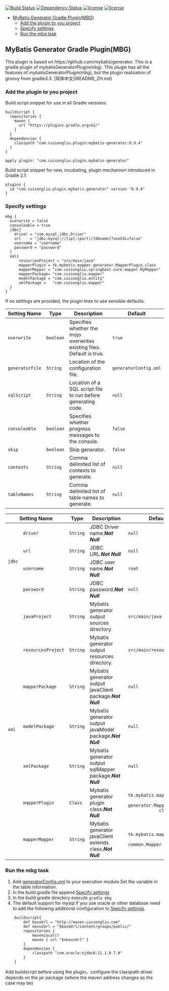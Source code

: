 [![Build Status](https://travis-ci.org/cuisongliu/mybatis_generator_gradle_plugin.svg?branch=master)](https://travis-ci.org/cuisongliu/mybatis_generator_gradle_plugin)
[![Dependency Status](https://www.versioneye.com/user/projects/5917bcd1e1638f0051a0a624/badge.svg?style=flat-square)](https://www.versioneye.com/user/projects/5917bcd1e1638f0051a0a624)
[![license](https://img.shields.io/badge/gradle-3.3-brightgreen.svg)](https://gradle.org)
[![license](https://img.shields.io/github/license/mashape/apistatus.svg)](https://opensource.org/licenses/mit-license.php)

- [MyBatis Generator Gradle Plugin(MBG)](#mbg)
    - [Add the plugin to you project](#add-mbg-to-project)
    - [Specify settings](#set-mbg-settings)
    - [Run the mbg task](#run-mbg-task)
 



<h2 id="mbg">MyBatis Generator Gradle Plugin(MBG)</h2>
This plugin is based on https://github.com/mybatis/generator. This is a gradle plugin of mybatisGeneratorPlugin(mbg). 
This plugin has all the features of mybatisGeneratorPlugin(mbg), but the plugin realization of groovy from gradle3.3.
[简体中文](README_ZH.md)

<h3 id="add-mbg-to-project">Add the plugin to you project</h3>
Build script snippet for use in all Gradle versions:


    buildscript {
      repositories {
        maven {
          url "https://plugins.gradle.org/m2/"
        }
      }
      dependencies {
        classpath "com.cuisongliu.plugin:mybatis-generator:0.9.4"
      }
    }

    apply plugin: "com.cuisongliu.plugin.mybatis-generator"
    
Build script snippet for new, incubating, plugin mechanism introduced in Gradle 2.1:

    plugins {
      id "com.cuisongliu.plugin.mybatis-generator" version "0.9.4"
    }


<h3 id="set-mbg-settings">Specify settings</h3>

    mbg {
      overwrite = false
      consoleable = true
      jdbc{
        driver = "com.mysql.jdbc.Driver"
        url    = "jdbc:mysql://[ip]:[port]/[dbname]?useSSL=false"
        username = "username"
        password = "password"
      }
      xml{
          resourcesProject = "src/main/java"
          mapperPlugin = tk.mybatis.mapper.generator.MapperPlugin.class
          mapperMapper = "com.cuisongliu.springboot.core.mapper.MyMapper"
          mapperPackage= "com.cuisongliu.mapper"
          modelPackage = "com.cuisongliu.entity"
          xmlPackage =   "com.cuisongliu.mapper"
      }
    }
    
If no settings are provided, the plugin tries to use sensible defaults.

<table>
    <thead>
    <tr>
        <th colspan="2">Setting Name</td>
        <th>Type</td>
       	<th>Description</td>
       	<th>Default</td>
    </tr>
    </thead>
	<tbody>
	<tr>
		<td colspan="2"><code>overwrite</code></td>
		<td><code>boolean</code></td>
		<td>Specifies whether the mojo overwrites existing files. Default is true. </td>
		<td><code>true</code></td>
	</tr>
	<tr>
        <td colspan="2"><code>generatorFile</code></td>
        <td><code>String</code></td>
        <td>Location of the configuration file.</td>
        <td><code>generatorConfig.xml</code></td>
    </tr>
    <tr>
        <td colspan="2"><code>sqlScript</code></td>
        <td><code>String</code></td>
        <td>Location of a SQL script file to run before generating code.</td>
        <td><code>null</code></td>
    </tr>
    <tr>
        <td colspan="2"><code>consoleable</code></td>
        <td><code>boolean</code></td>
        <td>Specifies whether  progress messages to the console.</td>
        <td><code>false</code></td>
    </tr>
    <tr>
        <td colspan="2"><code>skip</code></td>
        <td><code>boolean</code></td>
        <td>Skip generator.</td>
        <td><code>false</code></td>
    </tr>
    <tr>
        <td colspan="2"><code>contexts</code></td>
        <td><code>String</code></td>
        <td>Comma delimited list of contexts to generate.</td>
        <td><code>null</code></td>
    </tr>
    <tr>
        <td colspan="2"><code>tableNames</code></td>
        <td><code>String</code></td>
        <td>Comma delimited list of table names to generate.</td>
        <td><code>null</code></td>
    </tr>
    </tbody></table>
    <table>
        <thead>
        <tr>
            <th colspan="2">Setting Name</td>
            <th>Type</td>
            <th>Description</td>
            <th>Default</td>
        </tr>
    </thead>
    <tbody>
	<tr>
		<td rowspan="4"><code>jdbc</code></td>
		<td><code>driver</code></td>
		<td><code>String</code></td>
		<td>JDBC Driver name.<em><strong>Not Null</td>
		<td><code>null</code></td>
	</tr>
	<tr>
		<td><code>url</code></td>
		<td><code>String</code></td>
		<td>JDBC URL.<em><strong>Not Null</td>
		<td><code>null</code></td>
	</tr>
	<tr>
        <td><code>username</code></td>
        <td><code>String</code></td>
        <td>JDBC user name.<em><strong>Not Null</td>
        <td><code>root</code></td>
    </tr>
    <tr>
        <td><code>password</code></td>
        <td><code>String</code></td>
        <td>JDBC password.<em><strong>Not Null</td>
        <td><code>null</code></td>
    </tr>
    <tr>
        <td rowspan="7"><code>xml</code></td>
        <td><code>javaProject</code></td>
        <td><code>String</code></td>
        <td>Mybatis generator output sources  directory.</td>
        <td><code>src/main/java</code></td>
    </tr>
    <tr>
        <td><code>resourcesProject</code></td>
        <td><code>String</code></td>
        <td>Mybatis generator output resources  directory.</td>
        <td><code>src/main/resources</code></td>
    </tr>
    <tr>
        <td><code>mapperPackage</code></td>
        <td><code>String</code></td>
        <td>Mybatis generator output javaClient package.<em><strong>Not Null</td>
        <td><code>null</code></td>
    </tr>
    <tr>
        <td><code>modelPackage</code></td>
        <td><code>String</code></td>
        <td>Mybatis generator output javaModel  package.<em><strong>Not Null</td>
        <td><code>null</code></td>
    </tr>
    <tr>
        <td><code>xmlPackage</code></td>
        <td><code>String</code></td>
        <td>Mybatis generator output  sqlMapper  package.<em><strong>Not Null</td>
        <td><code>null</code></td>
    </tr>
    <tr>
        <td><code>mapperPlugin</code></td>
        <td><code>Class<? extends PluginAdapter></code></td>
        <td>Mybatis generator plugin class.<em><strong>Not Null</td>
        <td>
            <code>tk.mybatis.mapper.
            generator.MapperPlugin.
            class</code>
        </td>
    </tr>
    <tr>
        <td><code>mapperMapper</code></td>
        <td><code>String</code></td>
        <td>Mybatis generator javaClient  extends class.<em><strong>Not Null</td>
        <td>
            <code>tk.mybatis.mapper.
            common.Mapper</code>
        </td>
    </tr>
</tbody></table>

<h3 id="run-mbg-task">Run the mbg task</h3>

1. Add [generatorConfig.xml](generatorConfig.xml) to your execution module.Set the variable in the table information.
2. In the build.gradle file append [Specify settings](#set-mbg-settings)
3. In the build.gradle directory execute ```gradle mbg ```
4. The default support for mysql.If you use oracle or other database need to add the following additional configuration to 
[Specify settings](#set-mbg-settings).

```
    buildscript{
        def baseUrl = "http://maven.cuisongliu.com"
        def nexusUrl = "$baseUrl/content/groups/public/"
        repositories {
            mavenLocal()
            maven { url "$nexusUrl" }
        }
        dependencies {
            classpath "com.oracle:ojdbc6:11.1.0.7.0"
        }
    }
```    
    
   Add buildscript before using the plugin，configure the classpath driver depends on the jar package (where the maven address changes as the case may be)

